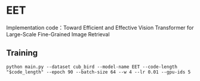 # EET
Implementation code：Toward Efficient and Effective Vision Transformer for Large-Scale Fine-Grained Image Retrieval
## Training
```
python main.py --dataset cub_bird --model-name EET --code-length "$code_length" --epoch 90 --batch-size 64 --w 4 --lr 0.01 --gpu-ids 5
```